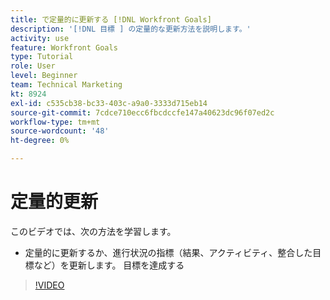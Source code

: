 ```yaml
---
title: で定量的に更新する [!DNL Workfront Goals]
description: '[!DNL 目標 ] の定量的な更新方法を説明します。'
activity: use
feature: Workfront Goals
type: Tutorial
role: User
level: Beginner
team: Technical Marketing
kt: 8924
exl-id: c535cb38-bc33-403c-a9a0-3333d715eb14
source-git-commit: 7cdce710ecc6fbcdccfe147a40623dc96f07ed2c
workflow-type: tm+mt
source-wordcount: '48'
ht-degree: 0%

---
```


# 定量的更新

このビデオでは、次の方法を学習します。

* 定量的に更新するか、進行状況の指標（結果、アクティビティ、整合した目標など）を更新します。 目標を達成する

>[!VIDEO](https://video.tv.adobe.com/v/335196/?quality=12)
